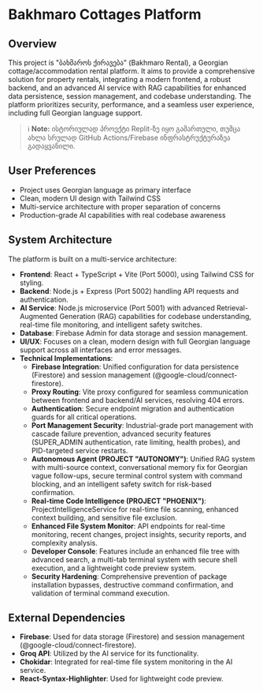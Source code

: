 # Bakhmaro Cottages Platform

## Overview
This project is "ბახმაროს ქირავება" (Bakhmaro Rental), a Georgian cottage/accommodation rental platform. It aims to provide a comprehensive solution for property rentals, integrating a modern frontend, a robust backend, and an advanced AI service with RAG capabilities for enhanced data persistence, session management, and codebase understanding. The platform prioritizes security, performance, and a seamless user experience, including full Georgian language support.

> ℹ️ **Note:** ისტორიულად პროექტი Replit-ზე იყო გამართული, თუმცა ახლა სრულად GitHub Actions/Firebase ინფრასტრუქტურაზეა გადაყვანილი.

## User Preferences
- Project uses Georgian language as primary interface
- Clean, modern UI design with Tailwind CSS
- Multi-service architecture with proper separation of concerns
- Production-grade AI capabilities with real codebase awareness

## System Architecture
The platform is built on a multi-service architecture:
-   **Frontend**: React + TypeScript + Vite (Port 5000), using Tailwind CSS for styling.
-   **Backend**: Node.js + Express (Port 5002) handling API requests and authentication.
-   **AI Service**: Node.js microservice (Port 5001) with advanced Retrieval-Augmented Generation (RAG) capabilities for codebase understanding, real-time file monitoring, and intelligent safety switches.
-   **Database**: Firebase Admin for data storage and session management.
-   **UI/UX**: Focuses on a clean, modern design with full Georgian language support across all interfaces and error messages.
-   **Technical Implementations**:
    -   **Firebase Integration**: Unified configuration for data persistence (Firestore) and session management (@google-cloud/connect-firestore).
    -   **Proxy Routing**: Vite proxy configured for seamless communication between frontend and backend/AI services, resolving 404 errors.
    -   **Authentication**: Secure endpoint migration and authentication guards for all critical operations.
    -   **Port Management Security**: Industrial-grade port management with cascade failure prevention, advanced security features (SUPER_ADMIN authentication, rate limiting, health probes), and PID-targeted service restarts.
    -   **Autonomous Agent (PROJECT "AUTONOMY")**: Unified RAG system with multi-source context, conversational memory fix for Georgian vague follow-ups, secure terminal control system with command blocking, and an intelligent safety switch for risk-based confirmation.
    -   **Real-time Code Intelligence (PROJECT "PHOENIX")**: ProjectIntelligenceService for real-time file scanning, enhanced context building, and sensitive file exclusion.
    -   **Enhanced File System Monitor**: API endpoints for real-time monitoring, recent changes, project insights, security reports, and complexity analysis.
    -   **Developer Console**: Features include an enhanced file tree with advanced search, a multi-tab terminal system with secure shell execution, and a lightweight code preview system.
    -   **Security Hardening**: Comprehensive prevention of package installation bypasses, destructive command confirmation, and validation of terminal command execution.

## External Dependencies
-   **Firebase**: Used for data storage (Firestore) and session management (@google-cloud/connect-firestore).
-   **Groq API**: Utilized by the AI service for its functionality.
-   **Chokidar**: Integrated for real-time file system monitoring in the AI service.
-   **React-Syntax-Highlighter**: Used for lightweight code preview.